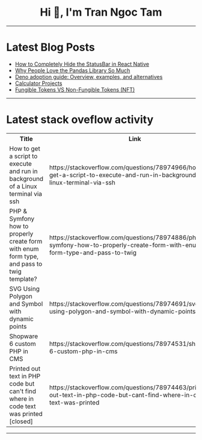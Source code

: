 <h1 align="center">Hi 👋, I'm Tran Ngoc Tam</h1>

---

# Latest Blog Posts 
<!-- BLOG-POST-LIST:START -->
- [How to Completely Hide the StatusBar in React Native](https://dev.to/sharmaprash/how-to-completely-hide-the-statusbar-in-react-native-2m0l)
- [Why People Love the Pandas Library So Much](https://dev.to/1snakecoder0/why-people-love-the-pandas-library-so-much-12cf)
- [Deno adoption guide: Overview, examples, and alternatives](https://dev.to/logrocket/deno-adoption-guide-overview-examples-and-alternatives-2c7k)
- [Calculator Projects](https://dev.to/venusiad/calculator-projects-3ic)
- [Fungible Tokens VS Non-Fungible Tokens &lpar;NFT&rpar;](https://dev.to/blyn/fungible-tokens-vs-non-fungible-tokens-nft-2664)
<!-- BLOG-POST-LIST:END -->

---

# Latest stack oveflow activity
<table>
  <tr><th>Title</th><th>Link</th></tr>
  <!-- STACKOVERFLOW:START --><tr><td>How to get a script to execute and run in background of a Linux terminal via ssh</td><td>https://stackoverflow.com/questions/78974966/how-to-get-a-script-to-execute-and-run-in-background-of-a-linux-terminal-via-ssh</td></tr><tr><td>PHP &amp; Symfony how to properly create form with enum form type, and pass to twig template?</td><td>https://stackoverflow.com/questions/78974886/php-symfony-how-to-properly-create-form-with-enum-form-type-and-pass-to-twig</td></tr><tr><td>SVG Using Polygon and Symbol with dynamic points</td><td>https://stackoverflow.com/questions/78974691/svg-using-polygon-and-symbol-with-dynamic-points</td></tr><tr><td>Shopware 6 custom PHP in CMS</td><td>https://stackoverflow.com/questions/78974531/shopware-6-custom-php-in-cms</td></tr><tr><td>Printed out text in PHP code but can&#39;t find where in code text was printed [closed]</td><td>https://stackoverflow.com/questions/78974463/printed-out-text-in-php-code-but-cant-find-where-in-code-text-was-printed</td></tr><!-- STACKOVERFLOW:END -->
</table>

---


